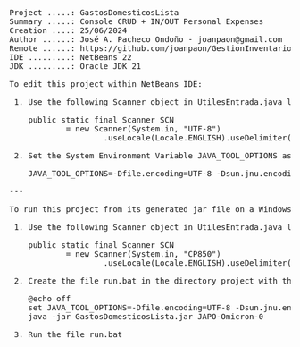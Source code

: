 <pre>

Project .....: GastosDomesticosLista
Summary .....: Console CRUD + IN/OUT Personal Expenses
Creation ....: 25/06/2024
Author ......: José A. Pacheco Ondoño - joanpaon@gmail.com
Remote ......: https://github.com/joanpaon/GestionInventarioLista.git
IDE .........: NetBeans 22
JDK .........: Oracle JDK 21

To edit this project within NetBeans IDE:

 1. Use the following Scanner object in UtilesEntrada.java library.
 
    public static final Scanner SCN
            = new Scanner(System.in, "UTF-8")
                    .useLocale(Locale.ENGLISH).useDelimiter("\\s+");
					
 2. Set the System Environment Variable JAVA_TOOL_OPTIONS as follow:
 
	JAVA_TOOL_OPTIONS=-Dfile.encoding=UTF-8 -Dsun.jnu.encoding=CP1252 -Dsun.stdout.encoding=UTF-8 -Dsun.stderr.encoding=UTF-8 -Dconsole.encoding=UTF-8

---

To run this project from its generated jar file on a Windows Terminal:

 1. Use the following Scanner object in UtilesEntrada.java library.
 
    public static final Scanner SCN
            = new Scanner(System.in, "CP850")
                    .useLocale(Locale.ENGLISH).useDelimiter("\\s+");
					
 2. Create the file run.bat in the directory project with this code inside:
 
	@echo off
	set JAVA_TOOL_OPTIONS=-Dfile.encoding=UTF-8 -Dsun.jnu.encoding=CP1252 -Dsun.stdout.encoding=CP850 -Dsun.stderr.encoding=CP850 -Dconsole.encoding=CP850
	java -jar GastosDomesticosLista.jar JAPO-Omicron-0 
 
 3. Run the file run.bat
 
</pre>
